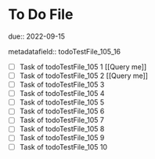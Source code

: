 # To Do File

due:: 2022-09-15

metadatafield:: todoTestFile_105_16

- [ ] Task of todoTestFile_105 1 [[Query me]]
- [ ] Task of todoTestFile_105 2 [[Query me]]
- [ ] Task of todoTestFile_105 3
- [ ] Task of todoTestFile_105 4
- [ ] Task of todoTestFile_105 5
- [ ] Task of todoTestFile_105 6
- [ ] Task of todoTestFile_105 7
- [ ] Task of todoTestFile_105 8
- [ ] Task of todoTestFile_105 9
- [ ] Task of todoTestFile_105 10